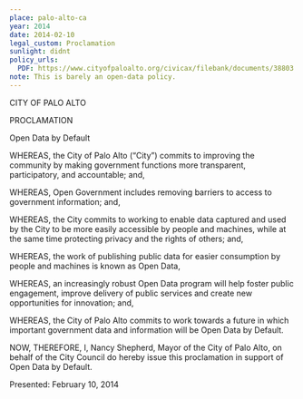```yaml
---
place: palo-alto-ca
year: 2014
date: 2014-02-10
legal_custom: Proclamation
sunlight: didnt
policy_urls:
  PDF: https://www.cityofpaloalto.org/civicax/filebank/documents/38803
note: This is barely an open-data policy.
---
```


CITY OF PALO ALTO

PROCLAMATION

Open Data by Default

WHEREAS, the City of Palo Alto (“City”) commits to improving the community by making government functions more transparent, participatory, and accountable; and,

WHEREAS, Open Government includes removing barriers to access to government information; and,

WHEREAS, the City commits to working to enable data captured and used by the City to be more easily accessible by people and machines, while at the same time protecting privacy and the rights of others; and,

WHEREAS, the work of publishing public data for easier consumption by people and machines is known as Open Data,

WHEREAS, an increasingly robust Open Data program will help foster public engagement, improve delivery of public services and create new opportunities for innovation; and,

WHEREAS, the City of Palo Alto commits to work towards a future in which important government data and information will be Open Data by Default.

NOW, THEREFORE, I, Nancy Shepherd, Mayor of the City of Palo Alto, on behalf of the City Council do hereby issue this proclamation in support of Open Data by Default.

Presented: February 10, 2014
